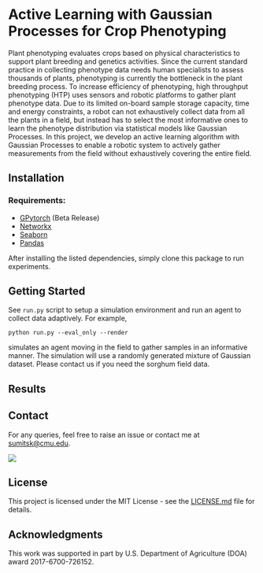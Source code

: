 # Active Learning with Gaussian Processes for Crop Phenotyping
Plant phenotyping evaluates crops based on physical characteristics to support plant breeding and genetics activities. Since the current standard practice in collecting phenotype data needs human specialists to assess thousands of plants, phenotyping is currently the bottleneck in the plant breeding process. To increase efficiency of phenotyping, high throughput phenotyping (HTP) uses sensors and robotic platforms to gather plant phenotype data. Due to its limited on-board sample storage capacity, time and energy constraints, a robot can not exhaustively collect data from all the plants in a field, but instead has to select the most informative ones to learn the phenotype distribution via statistical models like Gaussian Processes. In this project, we develop an active learning algorithm with Gaussian Processes to enable a robotic system to actively gather measurements from the field without exhaustively covering the entire field. 

## Installation

### Requirements: 
* [GPytorch](https://github.com/cornellius-gp/gpytorch) (Beta Release)
* [Networkx](https://networkx.github.io/)
* [Seaborn](https://seaborn.pydata.org/)
* [Pandas](https://pandas.pydata.org/)

After installing the listed dependencies, simply clone this package to run experiments.

## Getting Started

See `run.py` script to setup a simulation environment and run an agent to collect data adaptively. For example, 

```
python run.py --eval_only --render
```
simulates an agent moving in the field to gather samples in an informative manner. The simulation will use a randomly generated mixture of Gaussian dataset. Please contact us if you need the sorghum field data. 

## Results



## Contact

For any queries, feel free to raise an issue or contact me at sumitsk@cmu.edu.

<!-- <img width="100" src=images/cmu_logo.png /> -->
![](images/cmu_logo2.png)

## License

This project is licensed under the MIT License - see the [LICENSE.md](LICENSE.md) file for details.

## Acknowledgments

This work was supported in part by U.S. Department of Agriculture
(DOA) award 2017-6700-726152.
